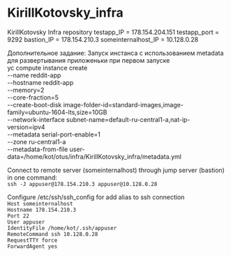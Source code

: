 # KirillKotovsky_infra
KirillKotovsky Infra repository
testapp_IP = 178.154.204.151
testapp_port = 9292
bastion_IP = 178.154.210.3
someinternalhost_IP = 10.128.0.28

Дополнительное задание:
Запуск инстанса с использованием metadata для развертывания приложеньки при первом запуске<br>
yc compute instance create \
  --name reddit-app \
  --hostname reddit-app \
  --memory=2 \
  --core-fraction=5 \
  --create-boot-disk image-folder-id=standard-images,image-family=ubuntu-1604-lts,size=10GB \
  --network-interface subnet-name=default-ru-central1-a,nat-ip-version=ipv4 \
  --metadata serial-port-enable=1 \
  --zone ru-central1-a \
  --metadata-from-file user-data=/home/kot/otus/infra/KirillKotovsky_infra/metadata.yml

 Connect to remote server (someinternalhost) through jump server (bastion) in one command:<br>
        `ssh -J appuser@178.154.210.3 appuser@10.128.0.28`<br>

 Configure /etc/ssh/ssh_config for add alias to ssh connection<br>
 `Host someinternalhost`<br>
        `Hostname 178.154.210.3`<br>
        `Port 22`<br>
        `User appuser`<br>
        `IdentityFile /home/kot/.ssh/appuser`<br>
        `RemoteCommand ssh 10.128.0.28`<br>
        `RequestTTY force`<br>
        `ForwardAgent yes`
